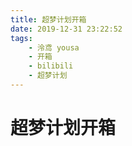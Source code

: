```yaml
---
title: 超梦计划开箱
date: 2019-12-31 23:22:52
tags:
	- 泠鸢 yousa
	- 开箱	
	- bilibili
	- 超梦计划
---
```




# 超梦计划开箱

